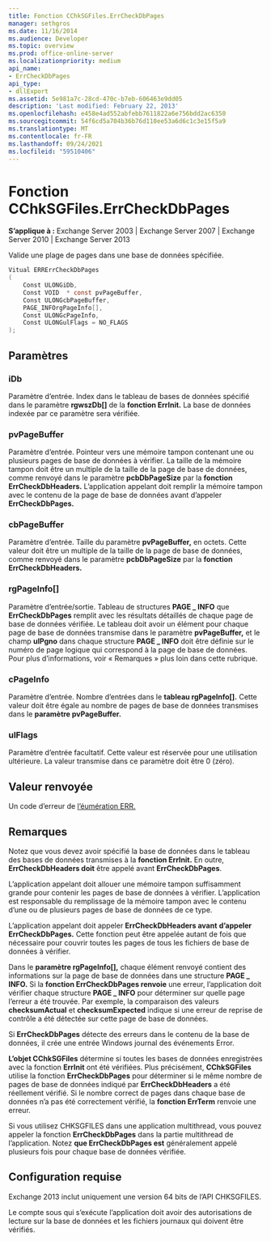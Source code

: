 ```yaml
---
title: Fonction CChkSGFiles.ErrCheckDbPages
manager: sethgros
ms.date: 11/16/2014
ms.audience: Developer
ms.topic: overview
ms.prod: office-online-server
ms.localizationpriority: medium
api_name:
- ErrCheckDbPages
api_type:
- dllExport
ms.assetid: 5e981a7c-28cd-470c-b7eb-606463e9dd05
description: 'Last modified: February 22, 2013'
ms.openlocfilehash: e458e4ad552abfebb7611822a6e756bdd2ac6350
ms.sourcegitcommit: 54f6cd5a704b36b76d110ee53a6d6c1c3e15f5a9
ms.translationtype: MT
ms.contentlocale: fr-FR
ms.lasthandoff: 09/24/2021
ms.locfileid: "59510406"
---
```

# <a name="cchksgfileserrcheckdbpages-function"></a>Fonction CChkSGFiles.ErrCheckDbPages

**S’applique à :** Exchange Server 2003 | Exchange Server 2007 | Exchange Server 2010 | Exchange Server 2013
  
Valide une plage de pages dans une base de données spécifiée. 
  
```cs
Vitual ERRErrCheckDbPages  
(
    Const ULONGiDb,
    Const VOID  * const pvPageBuffer,
    Const ULONGcbPageBuffer,
    PAGE_INFOrgPageInfo[],
    Const ULONGcPageInfo,
    Const ULONGulFlags = NO_FLAGS
);

```

## <a name="parameters"></a>Paramètres

### <a name="idb"></a>iDb
  
Paramètre d’entrée. Index dans le tableau de bases de données spécifié dans le paramètre **rgwszDb[]** de la **fonction ErrInit.** La base de données indexée par ce paramètre sera vérifiée. 
    
### <a name="pvpagebuffer"></a>pvPageBuffer 
  
Paramètre d’entrée. Pointeur vers une mémoire tampon contenant une ou plusieurs pages de base de données à vérifier. La taille de la mémoire tampon doit être un multiple de la taille de la page de base de données, comme renvoyé dans le paramètre **pcbDbPageSize** par la **fonction ErrCheckDbHeaders.** L’application appelant doit remplir la mémoire tampon avec le contenu de la page de base de données avant d’appeler **ErrCheckDbPages.**
    
### <a name="cbpagebuffer"></a>cbPageBuffer
  
Paramètre d’entrée. Taille du paramètre **pvPageBuffer,** en octets. Cette valeur doit être un multiple de la taille de la page de base de données, comme renvoyé dans le paramètre **pcbDbPageSize** par la **fonction ErrCheckDbHeaders.** 
    
### <a name="rgpageinfo"></a>rgPageInfo[] 
  
Paramètre d’entrée/sortie. Tableau de structures **PAGE \_ INFO** que **ErrCheckDbPages** remplit avec les résultats détaillés de chaque page de base de données vérifiée. Le tableau doit avoir un élément pour chaque page de base de données transmise dans le paramètre **pvPageBuffer,** et le champ **ulPgno** dans chaque structure **PAGE \_ INFO** doit être définie sur le numéro de page logique qui correspond à la page de base de données. Pour plus d’informations, voir « Remarques » plus loin dans cette rubrique. 
    
### <a name="cpageinfo"></a>cPageInfo
  
Paramètre d’entrée. Nombre d’entrées dans le **tableau rgPageInfo[].** Cette valeur doit être égale au nombre de pages de base de données transmises dans le **paramètre pvPageBuffer.** 
    
### <a name="ulflags"></a>ulFlags 
  
Paramètre d’entrée facultatif. Cette valeur est réservée pour une utilisation ultérieure. La valeur transmise dans ce paramètre doit être 0 (zéro).
    
## <a name="return-value"></a>Valeur renvoyée

Un code d’erreur de [l’éumération ERR.](cchksgfiles-err-enumeration.md) 
  
## <a name="remarks"></a>Remarques

Notez que vous devez avoir spécifié la base de données dans le tableau des bases de données transmises à la **fonction ErrInit.** En outre, **ErrCheckDbHeaders doit** être appelé avant **ErrCheckDbPages**.
  
L’application appelant doit allouer une mémoire tampon suffisamment grande pour contenir les pages de base de données à vérifier. L’application est responsable du remplissage de la mémoire tampon avec le contenu d’une ou de plusieurs pages de base de données de ce type. 
  
L’application appelant doit appeler **ErrCheckDbHeaders avant** **d’appeler ErrCheckDbPages.** Cette fonction peut être appelée autant de fois que nécessaire pour couvrir toutes les pages de tous les fichiers de base de données à vérifier.
  
Dans le **paramètre rgPageInfo[],** chaque élément renvoyé contient des informations sur la page de base de données dans une structure **PAGE \_ INFO.** Si la **fonction ErrCheckDbPages renvoie** une erreur, l’application doit vérifier chaque structure **PAGE \_ INFO** pour déterminer sur quelle page l’erreur a été trouvée. Par exemple, la comparaison des valeurs **checksumActual** et **checksumExpected** indique si une erreur de reprise de contrôle a été détectée sur cette page de base de données. 
  
Si **ErrCheckDbPages** détecte des erreurs dans le contenu de la base de données, il crée une entrée Windows journal des événements Error. 
  
**L’objet CChkSGFiles** détermine si toutes les bases de données enregistrées avec la fonction **ErrInit** ont été vérifiées. Plus précisément, **CChkSGFiles** utilise la fonction **ErrCheckDbPages** pour déterminer si le même nombre de pages de base de données indiqué par **ErrCheckDbHeaders** a été réellement vérifié. Si le nombre correct de pages dans chaque base de données n’a pas été correctement vérifié, la **fonction ErrTerm** renvoie une erreur. 
  
Si vous utilisez CHKSGFILES dans une application multithread, vous pouvez appeler la fonction **ErrCheckDbPages** dans la partie multithread de l’application. Notez **que ErrCheckDbPages est** généralement appelé plusieurs fois pour chaque base de données vérifiée. 
  
## <a name="requirements"></a>Configuration requise

Exchange 2013 inclut uniquement une version 64 bits de l’API CHKSGFILES.
  
Le compte sous qui s’exécute l’application doit avoir des autorisations de lecture sur la base de données et les fichiers journaux qui doivent être vérifiés.
  

